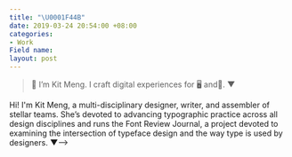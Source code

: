```yaml
---
title: "\U0001F44B"
date: 2019-03-24 20:54:00 +08:00
categories:
- Work
Field name: 
layout: post
---
```


> 👋 I’m Kit Meng. 
I craft digital experiences
for 🖥️ and📱.
▼

<!--> Hi! I'm Kit Meng, a multi-disciplinary designer, writer, and assembler of stellar teams. She’s devoted to advancing typographic practice across all design disciplines and runs the Font Review Journal, a project devoted to examining the intersection of typeface design and the way type is used by designers. ▼-->

<div class="whitespace"></div>